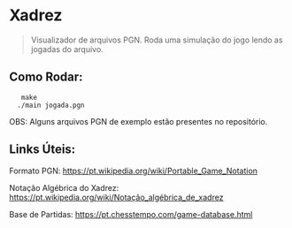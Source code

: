 # Xadrez
> Visualizador de arquivos PGN. Roda uma simulação do jogo lendo as jogadas do arquivo.

## Como Rodar:
```
   make
  ./main jogada.pgn
```
   OBS: Alguns arquivos PGN de exemplo estão presentes no repositório.

## Links Úteis:
  Formato PGN:  https://pt.wikipedia.org/wiki/Portable_Game_Notation <p>
  Notação Algébrica do Xadrez: https://pt.wikipedia.org/wiki/Notação_algébrica_de_xadrez<p>
  Base de Partidas: https://pt.chesstempo.com/game-database.html <p>
